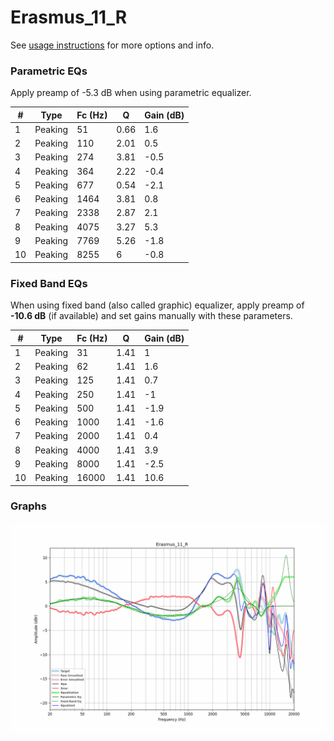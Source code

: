 # Erasmus_11_R
See [usage instructions](https://github.com/jaakkopasanen/AutoEq#usage) for more options and info.

### Parametric EQs
Apply preamp of -5.3 dB when using parametric equalizer.

|   # | Type    |   Fc (Hz) |    Q |   Gain (dB) |
|-----|---------|-----------|------|-------------|
|   1 | Peaking |        51 | 0.66 |         1.6 |
|   2 | Peaking |       110 | 2.01 |         0.5 |
|   3 | Peaking |       274 | 3.81 |        -0.5 |
|   4 | Peaking |       364 | 2.22 |        -0.4 |
|   5 | Peaking |       677 | 0.54 |        -2.1 |
|   6 | Peaking |      1464 | 3.81 |         0.8 |
|   7 | Peaking |      2338 | 2.87 |         2.1 |
|   8 | Peaking |      4075 | 3.27 |         5.3 |
|   9 | Peaking |      7769 | 5.26 |        -1.8 |
|  10 | Peaking |      8255 | 6    |        -0.8 |

### Fixed Band EQs
When using fixed band (also called graphic) equalizer, apply preamp of **-10.6 dB** (if available) and set gains manually with these parameters.

|   # | Type    |   Fc (Hz) |    Q |   Gain (dB) |
|-----|---------|-----------|------|-------------|
|   1 | Peaking |        31 | 1.41 |         1   |
|   2 | Peaking |        62 | 1.41 |         1.6 |
|   3 | Peaking |       125 | 1.41 |         0.7 |
|   4 | Peaking |       250 | 1.41 |        -1   |
|   5 | Peaking |       500 | 1.41 |        -1.9 |
|   6 | Peaking |      1000 | 1.41 |        -1.6 |
|   7 | Peaking |      2000 | 1.41 |         0.4 |
|   8 | Peaking |      4000 | 1.41 |         3.9 |
|   9 | Peaking |      8000 | 1.41 |        -2.5 |
|  10 | Peaking |     16000 | 1.41 |        10.6 |

### Graphs
![](./Erasmus_11_R.png)
